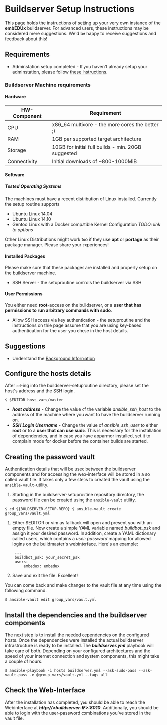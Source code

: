 # Buildserver Setup Instructions
This page holds the instructions of setting up your very own instance of the
**embEDUx** buildserver. For advanced users, these instructions may be
considered mere suggestions. We'd be happy to receive suggestions and feedback
about this!

## Requirements
* Adminstation setup completed - If you haven't already setup your adminstation,
  please follow [these instructions](adminstation.md).

### Buildserver Machine requirements
#### Hardware
HW-Component | Requirement
--- | ---
CPU | x86\_64 multicore - the more cores the better ;)
RAM | 1GB per supported target architecture
Storage | 10GB for initial full builds - min. 20GB suggested
Connectivity | Initial downloads of ~800-1000MiB

#### Software
##### Tested Operating Systems
The machines must have a recent distribution of Linux installed.
Currently the setup routine supports
* Ubuntu Linux 14.04
* Ubuntu Linux 14.10
* Gentoo Linux with a Docker compatible Kernel Configuration *TODO: link to options*

Other Linux Distributions might work too if they use **apt** or **portage** as
their package manager. Please share your experiences!

#### Installed Packages
Please make sure that these packages are installed and properly setup on the
buildserver machine.

* SSH Server - the setuproutine controls the buildserver via SSH

#### User Permissions
You either need **root**-access on the buildserver, or a **user that has
permissions to run arbitrary commands with sudo**.

* Allow SSH access via key authentication - the setuproutine and the
  instructions on thie page assume that you are using key-based authentication
  for the user you chose in the host details.

## Suggestions
* Understand the [Background Information](../background/background.md)


## Configure the hosts details
After `cd`-ing into the buildserver-setuproutine directory, please set the
host's address and the SSH login.

`
$ $EDITOR host_vars/master
`

* ***host address*** - Change the value of the variable *ansible_ssh_host* to the address of the
machine where you want to have the buildserver running on.
* ***SSH Login Username*** - Change the value of *ansible_ssh_user* to either **root** or to a **user that
  can use sudo**. This is necessary for the installation of dependencies, and in
  case you have apparmor installed, set it to complain mode for docker before
  the container builds are started.


## Creating the password vault
Authentication details that will be used between the buildserver components and
for accessing the web-interface will be stored in a so called vault file. It
takes only a few steps to created the vault using the `ansible-vault`-utility.

1. Starting in the buildserver-setuproutine repository directory, the password
   file can be created using the ```ansible-vault``` utility.

`
$ cd ${BULDSERVER-SETUP-REPO}
$ ansible-vault create group_vars/vault.yml
`

1. Either $EDITOR or vim as fallback will open and present you with an empty
   file. Now create a simple YAML variable named *buildbot_psk* and assign it
   your desired password. In addition, create a YAML dictionary called users,
   which contains a *user: password* mapping for allowed logins on the
   buildmaster's webinterface. Here's an example:

        ---
        buildbot_psk: your_secret_psk
        users:
            embedux: embedux

1. Save and exit the file. Excellent!


You can come back and make changes to the vault file at any time using the
following command.

`
$ ansible-vault edit group_vars/vault.yml
`


## Install the dependencies and the buildserver components
The next step is to install the needed dependencies on the configured hosts.
Once the dependencies were installed the actual buildserver infrastructure is
ready to be installed. The ***buildserver.yml*** playbook will take care of
both.  Depending on your configured architectures and the speed of your internet
connection and system components, this might take a couple of hours.

`
$ ansible-playbook -i hosts buildserver.yml --ask-sudo-pass --ask-vault-pass -e @group_vars/vault.yml --tags all
`


## Check the Web-Interface
After the installation has completed, you should be able to reach the
Webinterface at ***http://<buildserver-IP\>:8010***. Additionally, you should be
able to login with the user-password combinations you've stored in the vault
file.
